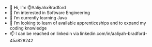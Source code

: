 - 👋 Hi, I’m @AaliyahxBradford
- 👀 I’m interested in Software Engineering
- 🌱 I’m currently learning Java
- 🥳 I’m looking to learn of available apprenticeships and to expand my coding knowledge
- 📫 I can be reached on linkedin via linkedin.com/in/aaliyah-bradford-45a828242

<!---
AaliyahxBradford/AaliyahxBradford is a ✨ special ✨ repository because its `README.md` (this file) appears on your GitHub profile.
You can click the Preview link to take a look at your changes.
--->

